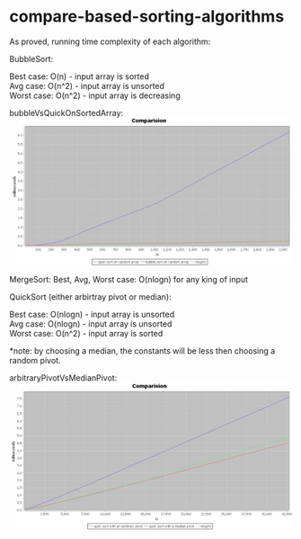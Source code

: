# compare-based-sorting-algorithms
As proved, running time complexity of each algorithm:

BubbleSort:

Best case: O(n) - input array is sorted <br/>
Avg case: O(n^2) - input array is unsorted <br/>
Worst case: O(n^2) - input array is decreasing

bubbleVsQuickOnSortedArray:
![sorted](https://github.com/ofir1080/compare-based-sorting-algorithms/blob/master/sorted.PNG)

MergeSort:
Best, Avg, Worst case: O(nlogn) for any king of input

QuickSort (either arbirtray pivot or median):

Best case: O(nlogn) - input array is unsorted  <br/>
Avg case: O(nlogn) - input array is unsorted<br/>
Worst case: O(n^2) - input array is sorted

*note: by choosing a median, the constants will be less then choosing a random pivot.

arbitraryPivotVsMedianPivot:
![quickquick](https://github.com/ofir1080/compare-based-sorting-algorithms/blob/master/quickquick.PNG)
